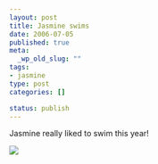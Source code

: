 ```yaml
--- 
layout: post
title: Jasmine swims
date: 2006-07-05
published: true
meta: 
  _wp_old_slug: ""
tags: 
- jasmine
type: post
categories: []

status: publish
---
```

Jasmine really liked to swim this year!<div class="wp-caption alignleft" style="width: 199px">[![](http://liblab.net/andyeick/files/2010/08/IMG_2507-199x300.jpg) ](http://liblab.net/andyeick/?attachment_id=135942784)



</div><br />
